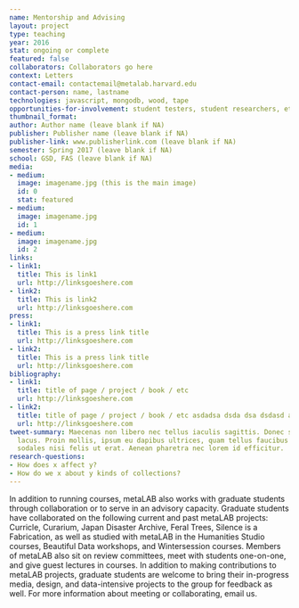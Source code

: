 ```yaml
---
name: Mentorship and Advising
layout: project
type: teaching
year: 2016
stat: ongoing or complete
featured: false
collaborators: Collaborators go here
context: Letters
contact-email: contactemail@metalab.harvard.edu
contact-person: name, lastname
technologies: javascript, mongodb, wood, tape
opportunities-for-involvement: student testers, student researchers, etc
thumbnail_format: 
author: Author name (leave blank if NA)
publisher: Publisher name (leave blank if NA)
publisher-link: www.publisherlink.com (leave blank if NA)
semester: Spring 2017 (leave blank if NA)
school: GSD, FAS (leave blank if NA)
media:
- medium: 
  image: imagename.jpg (this is the main image)
  id: 0
  stat: featured
- medium: 
  image: imagename.jpg
  id: 1
- medium: 
  image: imagename.jpg
  id: 2
links:
- link1: 
  title: This is link1
  url: http://linksgoeshere.com
- link2: 
  title: This is link2
  url: http://linksgoeshere.com
press:
- link1: 
  title: This is a press link title
  url: http://linksgoeshere.com
- link2: 
  title: This is a press link title
  url: http://linksgoeshere.com
bibliography:
- link1: 
  title: title of page / project / book / etc
  url: http://linksgoeshere.com
- link2: 
  title: title of page / project / book / etc asdadsa dsda dsa dsdasd ad
  url: http://linksgoeshere.com
tweet-summary: Maecenas non libero nec tellus iaculis sagittis. Donec sit amet odio
  lacus. Proin mollis, ipsum eu dapibus ultrices, quam tellus faucibus tellus, at
  sodales nisi felis ut erat. Aenean pharetra nec lorem id efficitur.
research-questions:
- How does x affect y?
- How do we x about y kinds of collections?
---
```


In addition to running courses, metaLAB also works with graduate students through collaboration or to serve in an advisory capacity. Graduate students have collaborated on the following current and past metaLAB projects: Curricle, Curarium, Japan Disaster Archive, Feral Trees, Silence is a Fabrication, as well as studied with metaLAB in the Humanities Studio courses, Beautiful Data workshops, and Wintersession courses.  Members of metaLAB also sit on review committees, meet with students one-on-one, and give guest lectures in courses. In addition to making contributions to metaLAB projects, graduate students are welcome to bring their in-progress media, design, and data-intensive projects to the group for feedback as well. For more information about meeting or collaborating, email us.


